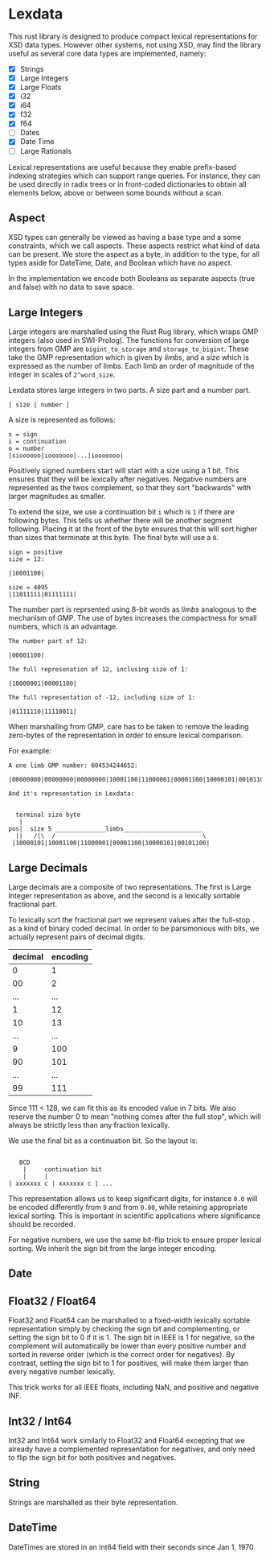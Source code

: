 # Lexdata

This rust library is designed to produce compact lexical
representations for XSD data types. However other systems, not using
XSD, may find the library useful as several core data types are
implemented, namely:

- [x] Strings
- [x] Large Integers
- [x] Large Floats
- [x] i32
- [x] i64
- [x] f32
- [x] f64
- [ ] Dates
- [X] Date Time
- [ ] Large Rationals

Lexical representations are useful because they enable prefix-based
indexing strategies which can support range queries. For instance,
they can be used directly in radix trees or in front-coded
dictionaries to obtain all elements below, above or between some
bounds without a scan.

## Aspect

XSD types can generally be viewed as having a base type and a some
constraints, which we call aspects. These aspects restrict what kind
of data can be present. We store the aspect as a byte, in addition to
the type, for all types aside for DateTime, Date, and Boolean which
have no aspect.

In the implementation we encode both Booleans as separate
aspects (true and false) with no data to save space.

## Large Integers

Large integers are marshalled using the Rust Rug library, which wraps
GMP integers (also used in SWI-Prolog).  The functions for conversion
of large integers from GMP are `bigint_to_storage` and
`storage_to_bigint`. These take the GMP representation which is given
by *limbs*, and a *size* which is expressed as the number of limbs.
Each limb an order of magnitude of the integer in scales of
`2^word_size`.

Lexdata stores large integers in two parts. A size part and a number
part.

```
| size | number |
```

A size is represented as follows:

```
s = sign
i = continuation
o = number
|sioooooo|iooooooo|...|iooooooo|
```

Positively signed numbers start will start with a size using a 1
bit. This ensures that they will be lexically after
negatives. Negative numbers are represented as the twos complement, so
that they sort "backwards" with larger magnitudes as smaller.

To extend the size, we use a continuation bit `i` which is `1` if
there are following bytes. This tells us whether there will be another
segment following. Placing it at the front of the byte ensures that
this will sort higher than sizes that terminate at this byte. The
final byte will use a `0`.

```
sign = positive
size = 12:

|10001100|

size = 4095
|11011111|01111111|

```

The number part is reprsented using 8-bit words as *limbs* analogous
to the mechanism of GMP. The use of bytes increases the compactness
for small numbers, which is an advantage.

```
The number part of 12:

|00001100|

The full represenation of 12, inclusing size of 1:

|10000001|00001100|

The full representation of -12, including size of 1:

|01111110|11110011|
```

When marshalling from GMP, care has to be taken to remove the leading
zero-bytes of the representation in order to ensure lexical
comparison.

For example:

```
A one limb GMP number: 604534244652:

|00000000|00000000|00000000|10001100|11000001|00001100|10000101|00101100|

And it's representation in Lexdata:


  terminal size byte
   |
pos|  size 5 ______________limbs______________________
  ||   /|\  /                                         \
 |10000101|10001100|11000001|00001100|10000101|00101100|
```
## Large Decimals

Large decimals are a composite of two representations. The first is
Large Integer representation as above, and the second is a lexically
sortable fractional part.

To lexically sort the fractional part we represent values after the
full-stop `.` as a kind of binary coded decimal. In order to be
parsimonious with bits, we actually represent pairs of decimal digits.


| decimal | encoding |
|---------|----------|
|   0     |    1     |
|   00    |    2     |
|   ...   |   ...    |
|   1     |    12    |
|   10    |    13    |
|   ...   |   ...    |
|   9     |   100    |
|   90    |   101    |
|   ...   |   ...    |
|   99    |   111    |


Since 111 < 128, we can fit this as its encoded value in 7 bits. We
also reserve the number 0 to mean "nothing comes after the full stop",
which will always be strictly less than any fraction lexically.

We use the final bit as a continuation bit. So the layout is:

```

   BCD
    |     continuation bit
    |     |
| xxxxxxx c | xxxxxxx c | ...
```

This representation allows us to keep significant digits, for instance
`0.0` will be encoded differently from `0` and from `0.00`, while
retaining appropriate lexical sorting. This is important in scientific
applications where significance should be recorded.

For negative numbers, we use the same bit-flip trick to ensure proper
lexical sorting. We inherit the sign bit from the large integer encoding.

## Date

## Float32 / Float64

Float32 and Float64 can be marshalled to a fixed-width lexically
sortable representation simply by checking the sign bit and
complementing, or setting the sign bit to 0 if it is 1. The sign bit
in IEEE is 1 for negative, so the complement will automatically be
lower than every positive number and sorted in reverse order (which is
the correct order for negatives).  By contrast, setting the sign bit
to 1 for positives, will make them larger than every negative number
lexically.

This trick works for all IEEE floats, including NaN, and positive and negative INF.

## Int32 / Int64

Int32 and Int64 work similarly to Float32 and Float64 excepting that
we already have a complemented representation for negatives, and only
need to flip the sign bit for both positives and negatives.

## String

Strings are marshalled as their byte representation.

## DateTime

DateTimes are stored in an Int64 field with their seconds since Jan 1, 1970.

